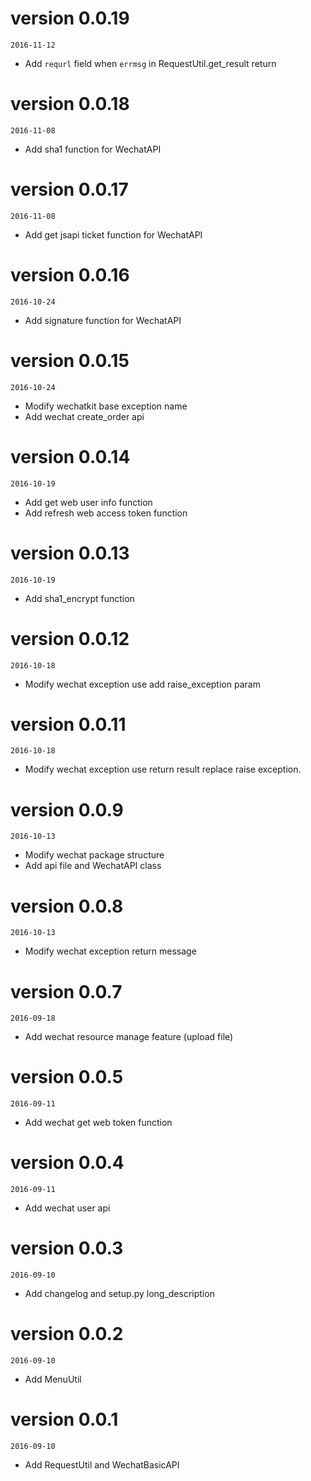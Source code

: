 # version 0.0.19
`2016-11-12`

- Add `requrl` field when `errmsg` in RequestUtil.get_result return

# version 0.0.18
`2016-11-08`

- Add sha1 function for WechatAPI

# version 0.0.17
`2016-11-08`

- Add get jsapi ticket function for WechatAPI

# version 0.0.16
`2016-10-24`

- Add signature function for WechatAPI

# version 0.0.15
`2016-10-24`

- Modify wechatkit base exception name
- Add wechat create_order api

# version 0.0.14
`2016-10-19`

- Add get web user info function
- Add refresh web access token function

# version 0.0.13
`2016-10-19`

- Add sha1_encrypt function

# version 0.0.12
`2016-10-18`

- Modify wechat exception use add raise_exception param

# version 0.0.11
`2016-10-18`

- Modify wechat exception use return result replace raise exception.

# version 0.0.9
`2016-10-13`

- Modify wechat package structure
- Add api file and WechatAPI class

# version 0.0.8
`2016-10-13`

- Modify wechat exception return message


# version 0.0.7
`2016-09-18`

- Add wechat resource manage feature (upload file)


# version 0.0.5
`2016-09-11`

- Add wechat get web token function

# version 0.0.4
`2016-09-11`

- Add wechat user api

# version 0.0.3
`2016-09-10`

- Add changelog and setup.py long_description

# version 0.0.2
`2016-09-10`

- Add MenuUtil

# version 0.0.1
`2016-09-10`

- Add RequestUtil and WechatBasicAPI
